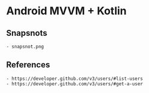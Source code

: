 # Android MVVM + Kotlin

## Snapsnots
    - snapsnot.png

## References
    - https://developer.github.com/v3/users/#list-users
    - https://developer.github.com/v3/users/#get-a-user
